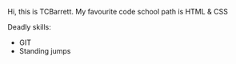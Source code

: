 Hi, this is TCBarrett. My favourite code school path is HTML & CSS

Deadly skills:
 * GIT
 * Standing jumps
